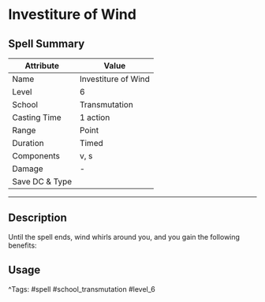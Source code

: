 # Investiture of Wind

## Spell Summary

| Attribute        | Value                  |
|------------------|------------------------|
| Name             | Investiture of Wind                 |
| Level            | 6                |
| School           | Transmutation          |
| Casting Time     | 1 action              |
| Range            | Point            |
| Duration         | Timed             |
| Components       | v, s             |
| Damage           | -               |
| Save DC & Type   |              |

---

## Description

Until the spell ends, wind whirls around you, and you gain the following benefits:

## Usage


^Tags: #spell #school_transmutation #level_6